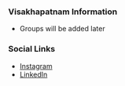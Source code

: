 ### Visakhapatnam Information
* Groups will be added later

### Social Links
* [Instagram](https://www.instagram.com/owaspvisakhapatnam)
* [LinkedIn](https://www.linkedin.com/company/owasp-visakhapatnam-chapter/)

